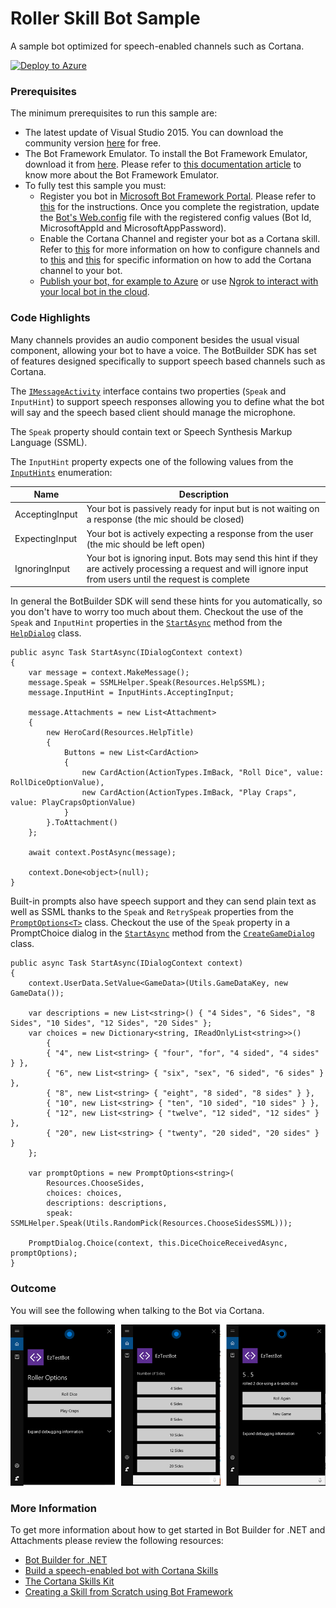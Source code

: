 # Roller Skill Bot Sample

A sample bot optimized for speech-enabled channels such as Cortana.

[![Deploy to Azure][Deploy Button]][Deploy CSharp/ContosoFlowers]

[Deploy Button]: https://azuredeploy.net/deploybutton.png
[Deploy CSharp/ContosoFlowers]: https://azuredeploy.net

### Prerequisites

The minimum prerequisites to run this sample are:
* The latest update of Visual Studio 2015. You can download the community version [here](http://www.visualstudio.com) for free.
* The Bot Framework Emulator. To install the Bot Framework Emulator, download it from [here](https://emulator.botframework.com/). Please refer to [this documentation article](https://github.com/microsoft/botframework-emulator/wiki/Getting-Started) to know more about the Bot Framework Emulator.
* To fully test this sample you must:
    * Register you bot in [Microsoft Bot Framework Portal](https://dev.botframework.com/bots). Please refer to [this](https://docs.microsoft.com/en-us/bot-framework/portal-register-bot) for the instructions. Once you complete the registration, update the [Bot's Web.config](Web.config#L9-L11) file with the registered config values (Bot Id, MicrosoftAppId and MicrosoftAppPassword). 
    * Enable the Cortana Channel and register your bot as a Cortana skill. Refer to [this](https://docs.microsoft.com/en-us/bot-framework/portal-configure-channels) for more information on how to configure channels and to [this](https://docs.microsoft.com/en-us/bot-framework/channels/channel-cortana) and [this](https://docs.microsoft.com/en-us/cortana/tutorials/bot-skills/add-bot-to-cortana-channel) for specific information on how to add the Cortana channel to your bot.
    *  [Publish your bot, for example to Azure](https://docs.microsoft.com/en-us/bot-framework/deploy-bot-overview) or use [Ngrok to interact with your local bot in the cloud](https://blogs.msdn.microsoft.com/jamiedalton/2016/07/29/ms-bot-framework-ngrok/).


### Code Highlights
Many channels provides an audio component besides the usual visual component, allowing your bot to have a voice. The BotBuilder SDK has set of features designed specifically to support speech based channels such as Cortana. 

The [`IMessageActivity`](https://github.com/Microsoft/BotBuilder/blob/master/CSharp/Library/Microsoft.Bot.Connector.Shared/IMessageActivity.cs) interface contains two properties (`Speak` and `InputHint`) to support speech responses allowing you to define what the bot will say and the speech based client should manage the microphone.

The `Speak` property should contain text or Speech Synthesis Markup Language (SSML). 

The `InputHint` property expects one of the following values from the [`InputHints`](https://github.com/Microsoft/BotBuilder/blob/master/CSharp/Library/Microsoft.Bot.Connector.Shared/InputHints.cs) enumeration:

|Name|Description|
|---|---|
|AcceptingInput|Your bot is passively ready for input but is not waiting on a response (the mic should be closed)|
|ExpectingInput|Your bot is actively expecting a response from the user (the mic should be left open)|
|IgnoringInput|Your bot is ignoring input. Bots may send this hint if they are actively processing a request and will ignore input from users until the request is complete|

In general the BotBuilder SDK will send these hints for you automatically, so you don't have to worry too much about them. Checkout the use of the `Speak` and `InputHint` properties in the [`StartAsync`](Dialogs/HelpDialog.cs#L20-L21) method from the [`HelpDialog`](Dialogs/HelpDialog.cs) class.

```
public async Task StartAsync(IDialogContext context)
{
    var message = context.MakeMessage();
    message.Speak = SSMLHelper.Speak(Resources.HelpSSML);
    message.InputHint = InputHints.AcceptingInput;

    message.Attachments = new List<Attachment>
    {
        new HeroCard(Resources.HelpTitle)
        {
            Buttons = new List<CardAction>
            {
                new CardAction(ActionTypes.ImBack, "Roll Dice", value: RollDiceOptionValue),
                new CardAction(ActionTypes.ImBack, "Play Craps", value: PlayCrapsOptionValue)
            }
        }.ToAttachment()
    };

    await context.PostAsync(message);

    context.Done<object>(null);
}
```

Built-in prompts also have speech support and they can send plain text as well as SSML thanks to the `Speak` and `RetrySpeak` properties from the [`PromptOptions<T>`](https://github.com/Microsoft/BotBuilder/blob/master/CSharp/Library/Microsoft.Bot.Builder/Dialogs/PromptDialog.cs#L90) class. Checkout the use of the `Speak` property in a PromptChoice dialog in the [`StartAsync`](Dialogs/CreateGameDialog.cs#L31) method from the [`CreateGameDialog`](Dialogs/CreateGameDialog.cs) class.

```
public async Task StartAsync(IDialogContext context)
{
    context.UserData.SetValue<GameData>(Utils.GameDataKey, new GameData());

    var descriptions = new List<string>() { "4 Sides", "6 Sides", "8 Sides", "10 Sides", "12 Sides", "20 Sides" };
    var choices = new Dictionary<string, IReadOnlyList<string>>()
        {
        { "4", new List<string> { "four", "for", "4 sided", "4 sides" } },
        { "6", new List<string> { "six", "sex", "6 sided", "6 sides" } },
        { "8", new List<string> { "eight", "8 sided", "8 sides" } },
        { "10", new List<string> { "ten", "10 sided", "10 sides" } },
        { "12", new List<string> { "twelve", "12 sided", "12 sides" } },
        { "20", new List<string> { "twenty", "20 sided", "20 sides" } }
    };

    var promptOptions = new PromptOptions<string>(
        Resources.ChooseSides,
        choices: choices,
        descriptions: descriptions,
        speak: SSMLHelper.Speak(Utils.RandomPick(Resources.ChooseSidesSSML)));

    PromptDialog.Choice(context, this.DiceChoiceReceivedAsync, promptOptions);
}
```
### Outcome
You will see the following when talking to the Bot via Cortana.

![Sample Outcome](images/outcome-cortana.png)


### More Information
To get more information about how to get started in Bot Builder for .NET and Attachments please review the following resources:
* [Bot Builder for .NET](https://docs.microsoft.com/en-us/bot-framework/dotnet/)
* [Build a speech-enabled bot with Cortana Skills](https://docs.microsoft.com/en-us/bot-framework/dotnet/bot-builder-dotnet-cortana-skill)
* [The Cortana Skills Kit](https://docs.microsoft.com/en-us/cortana/getstarted)
* [Creating a Skill from Scratch using Bot Framework](https://docs.microsoft.com/en-us/cortana/tutorials/bot-skills/add-bot-to-cortana-channel)
